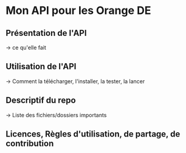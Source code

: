 # Mon API pour les Orange DE

## Présentation de l'API

-> ce qu'elle fait

## Utilisation de l'API

-> Comment la télécharger, l'installer, la tester, la lancer

## Descriptif du repo

-> Liste des fichiers/dossiers importants

## Licences, Règles d'utilisation, de partage, de contribution
